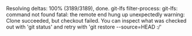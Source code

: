 Resolving deltas: 100% (3189/3189), done.
git-lfs filter-process: git-lfs: command not found
fatal: the remote end hung up unexpectedly
warning: Clone succeeded, but checkout failed.
You can inspect what was checked out with 'git status'
and retry with 'git restore --source=HEAD :/'
